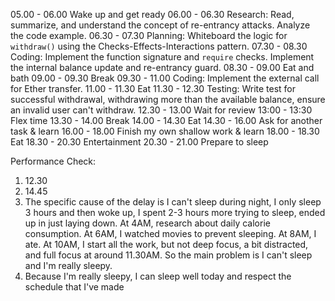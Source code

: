 05.00 - 06.00 Wake up and get ready
06.00 - 06.30 Research: Read, summarize, and understand the concept of re-entrancy attacks. Analyze the code example.
06.30 - 07.30 Planning: Whiteboard the logic for `withdraw()` using the Checks-Effects-Interactions pattern.
07.30 - 08.30 Coding: Implement the function signature and `require` checks. Implement the internal balance update and re-entrancy guard.
08.30 - 09.00 Eat and bath
09.00 - 09.30 Break
09.30 - 11.00 Coding: Implement the external call for Ether transfer.
11.00 - 11.30 Eat
11.30 - 12.30 Testing: Write test for successful withdrawal, withdrawing more than the available balance, ensure an invalid user can't withdraw.
12.30 - 13.00 Wait for review
13:00 - 13:30 Flex time
13.30 - 14.00 Break
14.00 - 14.30 Eat
14.30 - 16.00 Ask for another task & learn
16.00 - 18.00 Finish my own shallow work & learn
18.00 - 18.30 Eat
18.30 - 20.30 Entertainment
20.30 - 21.00 Prepare to sleep

Performance Check:
1. 12.30
2. 14.45
3. The specific cause of the delay is I can't sleep during night, I only sleep 3 hours and then woke up, I spent 2-3 hours more trying to sleep, ended up in just laying down. At 4AM, research about daily calorie consumption. At 6AM, I watched movies to prevent sleeping. At 8AM, I ate. At 10AM, I start all the work, but not deep focus, a bit distracted, and full focus at around 11.30AM. So the main problem is I can't sleep and I'm really sleepy.
4. Because I'm really sleepy, I can sleep well today and respect the schedule that I've made
